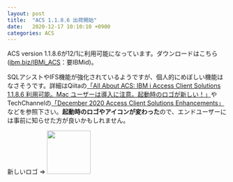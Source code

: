 ```yaml
---
layout: post
title:  "ACS 1.1.8.6 出荷開始"
date:   2020-12-17 10:10:10 +0900
categories: ACS
---
```

ACS version 1.1.8.6が12/1に利用可能になっています。ダウンロードはこちら([ibm.biz/IBMi_ACS](http://ibm.biz/IBMi_ACS)：要IBMid)。

SQLアシストやIFS機能が強化されているようですが、個人的にめぼしい機能はなさそうです。詳細はQiitaの[「All About ACS: IBM i Access Client Solutions 1.1.8.6 利用可能。Mac ユーザーは導入に注意。起動時のロゴが新しい！」](https://qiita.com/6onoda/items/b57d43af315e0f3c65c6)やTechChannelの[「December 2020 Access Client Solutions Enhancements」](https://techchannel.com/SMB/12/2020/access-client-solutions-enhancements-2020)などを参照下さい。**起動時のロゴやアイコンが変わった**ので、エンドユーザーには事前に知らせた方が良いかもしれません。

新しいロゴ ⇒ <img src="https://techchannel.com/getattachment/f20dbf85-cda8-45d7-88a0-c34b6e2b90a8/ACS-(1).png" width="100" />
